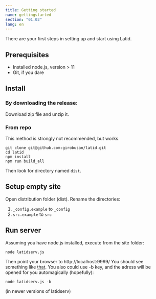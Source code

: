 ```yaml
---
title: Getting started
name: gettingstarted
section: "01.02"
lang: en
---
```

There are your first steps in setting up and start using Latid.
<!--cut-->

Prerequisites
-------------
- Installed node.js, version > 11
- Git, if you dare

Install
-------
### By downloading the release:

Download zip file and unzip it. 

### From repo

This method is strongly not recommended, but works.

    git clone git@github.com:girobusan/latid.git
    cd latid 
    npm install
    npm run build_all

Then look for directory named `dist`.


Setup empty site
----------------
Open distribution folder (dist). Rename the directories:

1. `_config.example` to `_config`
2. `src.example` to `src`

Run server
----------
Assuming you have node.js installed, execute from the site folder:

    node latidserv.js

Then point your browser to http://localhost:9999/ You should see something like [that](gui.md).
You also could use -b key, and the adress will be opened for you automagically (hopefully):

    node latidserv.js -b

(in newer versions of latidserv)
